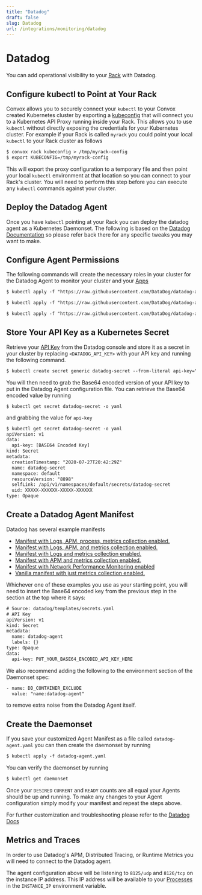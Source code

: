 ```yaml
---
title: "Datadog"
draft: false
slug: Datadog
url: /integrations/monitoring/datadog
---
```

# Datadog

You can add operational visibility to your [Rack](/reference/primitives/rack) with Datadog.

## Configure kubectl to Point at Your Rack

Convox allows you to securely connect your `kubectl` to your Convox created Kubernetes cluster by exporting a [kubeconfig](/reference/cli/rack#rack-kubeconfig) that will connect you to a Kubernetes API Proxy running inside your Rack. This allows you to use `kubectl` without directly exposing the credentials for your Kubernetes cluster. For example if your Rack is called `myrack` you could point your local `kubectl` to your Rack cluster as follows

```html
$ convox rack kubeconfig > /tmp/myrack-config
$ export KUBECONFIG=/tmp/myrack-config
```

This will export the proxy configuration to a temporary file and then point your local `kubectl` environment at that location so you can connect to your Rack's cluster. You will need to perform this step before you can execute any `kubectl` commands against your cluster.

## Deploy the Datadog Agent

Once you have `kubectl` pointing at your Rack you can deploy the datadog agent as a Kubernetes Daemonset. The following is based on the [Datadog Documentation](https://docs.datadoghq.com/agent/kubernetes/?tab=daemonset) so please refer back there for any specific tweaks you may want to make.

## Configure Agent Permissions

The following commands will create the necessary roles in your cluster for the Datadog Agent to monitor your cluster and your [Apps](/reference/primitives/app)

```html
$ kubectl apply -f "https://raw.githubusercontent.com/DataDog/datadog-agent/master/Dockerfiles/manifests/rbac/clusterrole.yaml"

$ kubectl apply -f "https://raw.githubusercontent.com/DataDog/datadog-agent/master/Dockerfiles/manifests/rbac/serviceaccount.yaml"

$ kubectl apply -f "https://raw.githubusercontent.com/DataDog/datadog-agent/master/Dockerfiles/manifests/rbac/clusterrolebinding.yaml"

```

## Store Your API Key as a Kubernetes Secret

Retrieve your [API Key](https://app.datadoghq.com/account/settings#api) from the Datadog console and store it as a secret in your cluster by replacing `<DATADOG_API_KEY>` with your API key and running the following command.

```html
$ kubectl create secret generic datadog-secret --from-literal api-key="<DATADOG_API_KEY>" --namespace="default"
```

You will then need to grab the Base64 encoded version of your API key to put in the Datadog Agent configuration file. You can retrieve the Base64 encoded value by running

`$ kubectl get secret datadog-secret -o yaml`

and grabbing the value for `api-key`

```html
$ kubectl get secret datadog-secret -o yaml
apiVersion: v1
data:
  api-key: [BASE64 Encoded Key]
kind: Secret
metadata:
  creationTimestamp: "2020-07-27T20:42:29Z"
  name: datadog-secret
  namespace: default
  resourceVersion: "8898"
  selfLink: /api/v1/namespaces/default/secrets/datadog-secret
  uid: XXXXX-XXXXXX-XXXXX-XXXXXX
type: Opaque

```

## Create a Datadog Agent Manifest

Datadog has several example manifests
- [Manifest with Logs, APM, process, metrics collection enabled.](https://docs.datadoghq.com/resources/yaml/datadog-agent-all-features.yaml)
- [Manifest with Logs, APM, and metrics collection enabled.](https://docs.datadoghq.com/resources/yaml/datadog-agent-logs-apm.yaml)
- [Manifest with Logs and metrics collection enabled.](https://docs.datadoghq.com/resources/yaml/datadog-agent-logs.yaml)
- [Manifest with APM and metrics collection enabled.](https://docs.datadoghq.com/resources/yaml/datadog-agent-apm.yaml)
- [Manifest with Network Performance Monitoring enabled](https://docs.datadoghq.com/resources/yaml/datadog-agent-npm.yaml)
- [Vanilla manifest with just metrics collection enabled.](https://docs.datadoghq.com/resources/yaml/datadog-agent-vanilla.yaml)

Whichever one of these examples you use as your starting point, you will need to insert the Base64 encoded key from the previous step in the section at the top where it says:

```html
# Source: datadog/templates/secrets.yaml
# API Key
apiVersion: v1
kind: Secret
metadata:
  name: datadog-agent
  labels: {}
type: Opaque
data:
  api-key: PUT_YOUR_BASE64_ENCODED_API_KEY_HERE
```

We also recommend adding the following to the environment section of the Daemonset spec:

```html
- name: DD_CONTAINER_EXCLUDE
  value: "name:datadog-agent"
```
to remove extra noise from the Datadog Agent itself.

## Create the Daemonset

If you save your customized Agent Manifest as a file called `datadog-agent.yaml` you can then create the daemonset by running

```html
$ kubectl apply -f datadog-agent.yaml
```

You can verify the daemonset by running

```html
$ kubectl get daemonset
```

Once your `DESIRED` `CURRENT` and `READY` counts are all equal your Agents should be up and running. To make any changes to your Agent configuration simply modify your manifest and repeat the steps above.

For further customization and troubleshooting please refer to the [Datadog Docs](https://docs.datadoghq.com/agent/kubernetes/?tab=daemonset)

## Metrics and Traces

In order to use Datadog's APM, Distributed Tracing, or Runtime Metrics you will need
to connect to the Datadog agent.

The agent configuration above will be listening to `8125/udp` and `8126/tcp` on the instance
IP address. This IP address will be available to your [Processes](/reference/primitives/app/process)
in the `INSTANCE_IP` environment variable.
